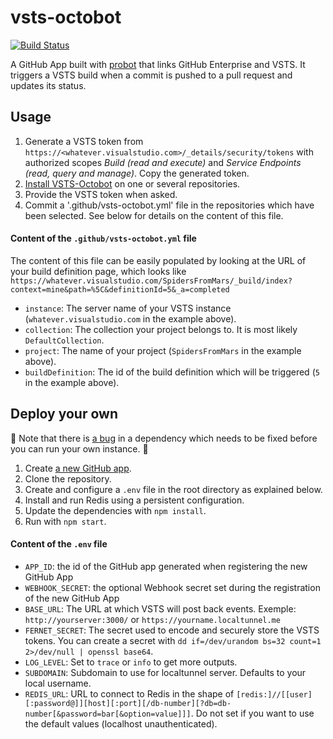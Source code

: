 # vsts-octobot
[![Build Status](https://travis-ci.org/helaili/vsts-octobot.svg?branch=master)](https://travis-ci.org/helaili/vsts-octobot)


A GitHub App built with [probot](https://github.com/probot/probot) that links GitHub Enterprise and VSTS.
It triggers a VSTS build when a commit is pushed to a pull request and updates its status.

## Usage

1. Generate a VSTS token from `https://<whatever.visualstudio.com>/_details/security/tokens` with authorized scopes *Build (read and execute)* and *Service Endpoints (read, query and manage)*. Copy the generated token.
1. [Install VSTS-Octobot](https://github.com/apps/vsts-octobot/installations/new) on one or several repositories.
1. Provide the VSTS token when asked.
1. Commit a '.github/vsts-octobot.yml' file in the repositories which have been selected. See below for details on the content of this file.

#### Content of the `.github/vsts-octobot.yml` file

The content of this file can be easily populated by looking at the URL of your build definition page, which looks like `https://whatever.visualstudio.com/SpidersFromMars/_build/index?context=mine&path=%5C&definitionId=5&_a=completed`

- `instance`: The server name of your VSTS instance (`whatever.visualstudio.com` in the example above).
- `collection`: The collection your project belongs to. It is most likely `DefaultCollection`.
- `project`: The name of your project (`SpidersFromMars` in the example above).
- `buildDefinition`: The id of the build definition which will be triggered (`5` in the example above).

## Deploy your own

:construction: Note that there is [a bug](https://github.com/Microsoft/vsts-node-api/pull/125) in a dependency which needs to be fixed before you can run your own instance. :construction: 

1. Create [a new GitHub app](https://github.com/settings/apps/new).
1. Clone the repository.
1. Create and configure a `.env` file in the root directory as explained below.
1. Install and run Redis using a persistent configuration.
1. Update the dependencies with `npm install`.
1. Run with `npm start`.

#### Content of the `.env` file
- `APP_ID`: the id of the GitHub app generated when registering the new GitHub App
- `WEBHOOK_SECRET`: the optional Webhook secret set during the registration of the new GitHub App
- `BASE_URL`: The URL at which VSTS will post back events. Exemple: `http://yourserver:3000/` or `https://yourname.localtunnel.me`
- `FERNET_SECRET`: The secret used to encode and securely store the VSTS tokens. You can create a secret with `dd if=/dev/urandom bs=32 count=1 2>/dev/null | openssl base64`.
- `LOG_LEVEL`: Set to `trace` or `info` to get more outputs.
- `SUBDOMAIN`: Subdomain to use for localtunnel server. Defaults to your local username.
- `REDIS_URL`: URL to connect to Redis in the shape of `[redis:]//[[user][:password@]][host][:port][/db-number][?db=db-number[&password=bar[&option=value]]]`. Do not set if you want to use the default values (localhost unauthenticated).
